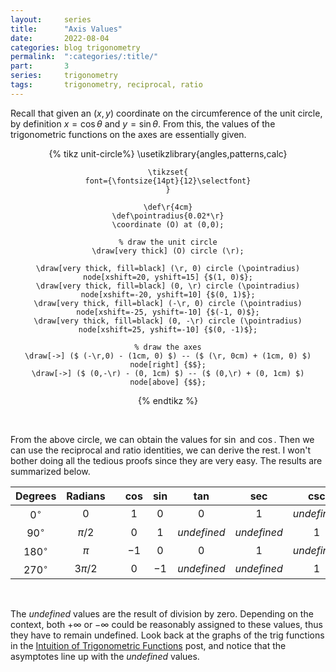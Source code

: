 ```yaml
---
layout:     series
title:      "Axis Values"
date:       2022-08-04
categories: blog trigonometry
permalink:  ":categories/:title/"
part:       3
series:     trigonometry
tags:       trigonometry, reciprocal, ratio
---
```


Recall that given an $(x, y)$ coordinate on the circumference of the unit circle, by definition $x = \cos \theta$ and $y = \sin \theta$. From this, the values of the trigonometric functions on the axes are essentially given.

<center>
{% tikz unit-circle%}
    \usetikzlibrary{angles,patterns,calc}

    \tikzset{
    font={\fontsize{14pt}{12}\selectfont}
    }

    \def\r{4cm}
    \def\pointradius{0.02*\r}
    \coordinate (O) at (0,0);

    % draw the unit circle
    \draw[very thick] (O) circle (\r);

    \draw[very thick, fill=black] (\r, 0) circle (\pointradius) node[xshift=20, yshift=15] {$(1, 0)$};
    \draw[very thick, fill=black] (0, \r) circle (\pointradius) node[xshift=-20, yshift=10] {$(0, 1)$};
    \draw[very thick, fill=black] (-\r, 0) circle (\pointradius) node[xshift=-25, yshift=-10] {$(-1, 0)$};
    \draw[very thick, fill=black] (0, -\r) circle (\pointradius) node[xshift=25, yshift=-10] {$(0, -1)$};

    % draw the axes
    \draw[->] ($ (-\r,0) - (1cm, 0) $) -- ($ (\r, 0cm) + (1cm, 0) $) node[right] {$$};
    \draw[->] ($ (0,-\r) - (0, 1cm) $) -- ($ (0,\r) + (0, 1cm) $) node[above] {$$};
{% endtikz %}
</center>

<br>

From the above circle, we can obtain the values for $\sin$ and $\cos$. Then we can use the reciprocal and ratio identities, we can derive the rest. I won't bother doing all the tedious proofs since they are very easy. The results are summarized below.

| **Degrees**   | **Radians**   |   | **cos**   | **sin**   | **tan**       | **sec**       | **csc**       | **cot**       |
|:-------------:|:-------------:|:-:|:---------:|:---------:|:-------------:|:-------------:|:-------------:|:-------------:|
| $0^{\circ}$   | $0$           |   | $1$       | $0$       | $0$           | $1$           | _undefined_   | _undefined_   |
| $90^{\circ}$  | $\pi/2$       |   | $0$       | $1$       | _undefined_   | _undefined_   | $1$           | $0$           |
| $180^{\circ}$ | $\pi$         |   | $-1$      | $0$       | $0$           | $1$           | _undefined_   | _undefined_   |
| $270^{\circ}$ | $3\pi/2$      |   | $0$       | $-1$      | _undefined_   | _undefined_   | $1$           | $0$           |

<br>

The _undefined_ values are the result of division by zero. Depending on the context, both $+\infty$ or $-\infty$ could be reasonably assigned to these values, thus they have to remain undefined. Look back at the graphs of the trig functions in the [Intuition of Trigonometric Functions](/blog/trigonometry/intuition-of-trig-functions/) post, and notice that the asymptotes line up with the _undefined_ values.